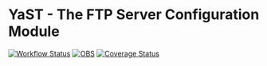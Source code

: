 # YaST - The FTP Server Configuration Module #

[![Workflow Status](https://github.com/yast/yast-ftp-server/workflows/CI/badge.svg?branch=master)](
https://github.com/yast/yast-ftp-server/actions?query=branch%3Amaster)
[![OBS](https://github.com/yast/yast-ftp-server/actions/workflows/submit.yml/badge.svg)](https://github.com/yast/yast-ftp-server/actions/workflows/submit.yml)
[![Coverage Status](https://coveralls.io/repos/github/yast/yast-ftp-server/badge.svg?branch=master)](
https://coveralls.io/github/yast/yast-ftp-server?branch=master)
